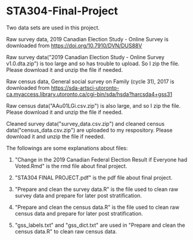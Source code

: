 # STA304-Final-Project

Two data sets are used in this project.

Raw survey data, 2019 Canadian Election Study - Online Survey is downloaded from https://doi.org/10.7910/DVN/DUS88V
 
Raw survey data("2019 Canadian Election Study - Online Survey v1.0.dta.zip") is too large and so has trouble to upload. So I zip the file. Please download it and unzip the file if needed.

Raw census data, General social survey on Family (cycle 31), 2017 is downloaded from https://sda-artsci-utoronto-ca.myaccess.library.utoronto.ca/cgi-bin/sda/hsda?harcsda4+gss31

Raw census data("AAu01LGi.csv.zip") is also large, and so I zip the file. Please download it and unzip the file if needed.

Cleaned survey data("survey_data.csv.zip") and cleaned census data("census_data.csv.zip") are uploaded to my respository. Please download it and unzip the file if needed.


The followings are some explanations about files:

1. "Change in the 2019 Canadian Federal Election Result if Everyone had Voted.Rmd" is the rmd file about final project.

2. "STA304 FINAL PROJECT.pdf" is the pdf file about final project.

3. "Prepare and clean the survey data.R" is the file used to clean raw survey data and prepare for later post stratification.

4. "Prepare and clean the census data.R" is the file used to clean raw census data and prepare for later post stratification.

5. "gss_labels.txt" and "gss_dict.txt" are used in "Prepare and clean the census data.R" to clean raw census data.
